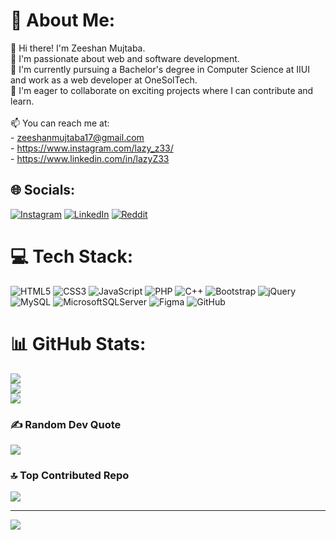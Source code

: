 # 💫 About Me:
👋 Hi there! I'm Zeeshan Mujtaba.<br>👀 I'm passionate about web and software development.<br>🌱 I'm currently pursuing a Bachelor's degree in Computer Science at IIUI and work as a web developer at OneSolTech.<br>💞️ I'm eager to collaborate on exciting projects where I can contribute and learn.<br><br>📫 You can reach me at:<br>- zeeshanmujtaba17@gmail.com<br>- https://www.instagram.com/lazy_z33/<br>- https://www.linkedin.com/in/lazyZ33


## 🌐 Socials:
[![Instagram](https://img.shields.io/badge/Instagram-%23E4405F.svg?logo=Instagram&logoColor=white)](https://instagram.com/https://www.instagram.com/lazy_z33/) [![LinkedIn](https://img.shields.io/badge/LinkedIn-%230077B5.svg?logo=linkedin&logoColor=white)](https://linkedin.com/in/https://www.linkedin.com/in/lazyz33/) [![Reddit](https://img.shields.io/badge/Reddit-%23FF4500.svg?logo=Reddit&logoColor=white)](https://reddit.com/user/https://www.reddit.com/user/Evening_Elk4590/) 

# 💻 Tech Stack:
![HTML5](https://img.shields.io/badge/html5-%23E34F26.svg?style=for-the-badge&logo=html5&logoColor=white) ![CSS3](https://img.shields.io/badge/css3-%231572B6.svg?style=for-the-badge&logo=css3&logoColor=white) ![JavaScript](https://img.shields.io/badge/javascript-%23323330.svg?style=for-the-badge&logo=javascript&logoColor=%23F7DF1E) ![PHP](https://img.shields.io/badge/php-%23777BB4.svg?style=for-the-badge&logo=php&logoColor=white) ![C++](https://img.shields.io/badge/c++-%2300599C.svg?style=for-the-badge&logo=c%2B%2B&logoColor=white) ![Bootstrap](https://img.shields.io/badge/bootstrap-%238511FA.svg?style=for-the-badge&logo=bootstrap&logoColor=white) ![jQuery](https://img.shields.io/badge/jquery-%230769AD.svg?style=for-the-badge&logo=jquery&logoColor=white) ![MySQL](https://img.shields.io/badge/mysql-4479A1.svg?style=for-the-badge&logo=mysql&logoColor=white) ![MicrosoftSQLServer](https://img.shields.io/badge/Microsoft%20SQL%20Server-CC2927?style=for-the-badge&logo=microsoft%20sql%20server&logoColor=white) ![Figma](https://img.shields.io/badge/figma-%23F24E1E.svg?style=for-the-badge&logo=figma&logoColor=white) ![GitHub](https://img.shields.io/badge/github-%23121011.svg?style=for-the-badge&logo=github&logoColor=white)
# 📊 GitHub Stats:
![](https://github-readme-stats.vercel.app/api?username=lazyZ33&theme=swift&hide_border=false&include_all_commits=false&count_private=false)<br/>
![](https://github-readme-streak-stats.herokuapp.com/?user=lazyZ33&theme=swift&hide_border=false)<br/>
![](https://github-readme-stats.vercel.app/api/top-langs/?username=lazyZ33&theme=swift&hide_border=false&include_all_commits=false&count_private=false&layout=compact)

### ✍️ Random Dev Quote
![](https://quotes-github-readme.vercel.app/api?type=vetical&theme=dark)

### 🔝 Top Contributed Repo
![](https://github-contributor-stats.vercel.app/api?username=lazyZ33&limit=5&theme=swift&combine_all_yearly_contributions=true)

---
[![](https://visitcount.itsvg.in/api?id=lazyZ33&icon=2&color=12)](https://visitcount.itsvg.in)

<!-- Proudly created with GPRM ( https://gprm.itsvg.in ) -->
